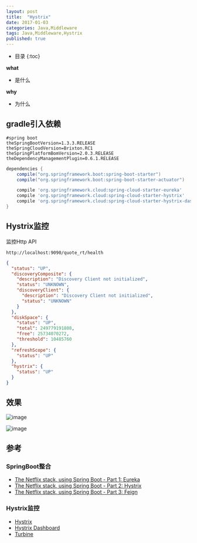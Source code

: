 ```yaml
---
layout: post
title:  "Hystrix"
date: 2017-01-03
categories: Java,Middleware
tags: Java,Middleware,Hystrix
published: true
---
```

* 目录
{:toc}


**what**
- 是什么

**why**
- 为什么

## gradle引入依赖

```properties
#spring boot
theSpringBootVersion=1.3.3.RELEASE
theSpringCloudVersion=Brixton.RC1
theSpringPlatformBomVersion=2.0.3.RELEASE
theDependencyManagementPlugin=0.6.1.RELEASE
```

```gradle
dependencies {
    compile("org.springframework.boot:spring-boot-starter")
    compile("org.springframework.boot:spring-boot-starter-actuator")

    compile 'org.springframework.cloud:spring-cloud-starter-eureka'
    compile 'org.springframework.cloud:spring-cloud-starter-hystrix'
    compile 'org.springframework.cloud:spring-cloud-starter-hystrix-dashboard'
}
```

## Hystrix监控

监控Http API

```plain
http://localhost:9090/quote_rt/health
```

```json
{
  "status": "UP",
  "discoveryComposite": {
    "description": "Discovery Client not initialized",
    "status": "UNKNOWN",
    "discoveryClient": {
      "description": "Discovery Client not initialized",
      "status": "UNKNOWN"
    }
  },
  "diskSpace": {
    "status": "UP",
    "total": 249779191808,
    "free": 25734070272,
    "threshold": 10485760
  },
  "refreshScope": {
    "status": "UP"
  },
  "hystrix": {
    "status": "UP"
  }
}
```

## 效果

![image](/{{site.url}}/assets/2017/01/Hystrix-turbine.png)

![image](/{{site.url}}/assets/2017/02/Hystrix-dashboard.png)


## 参考

### SpringBoot整合

- [The Netflix stack, using Spring Boot - Part 1: Eureka](https://blog.de-swaef.eu/the-netflix-stack-using-spring-boot/)
- [The Netflix stack, using Spring Boot - Part 2: Hystrix](https://blog.de-swaef.eu/the-netflix-stack-using-spring-boot-part-2-hystrix/)
- [The Netflix stack, using Spring Boot - Part 3: Feign](https://blog.de-swaef.eu/the-netflix-stack-using-spring-boot-part-3-feign/)

### Hystrix监控

- [Hystrix](https://eacdy.gitbooks.io/spring-cloud-book/content/2%20Spring%20Cloud/2.4.1%20Hystrix.html)
- [Hystrix Dashboard](https://eacdy.gitbooks.io/spring-cloud-book/content/2%20Spring%20Cloud/2.4.2%20Hystrix%20Dashboard.html)
- [Turbine](https://eacdy.gitbooks.io/spring-cloud-book/content/2%20Spring%20Cloud/2.4.3%20Turbine.html)
